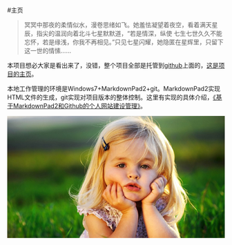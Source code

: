 #主页

>冥冥中那夜的柔情似水，漫卷思绪如飞。她羞怯凝望着夜空，看着满天星辰，指尖的温润向着北斗七星默默道，“若是情深，纵使 七生七世久久不能忘怀，若是缘浅，你我不再相见。”只见七星闪耀，她隐匿在星辉里，只留下这一世的情愫......


本项目想必大家是看出来了，没错，整个项目全部是托管到[github](https://github.com)上面的，[这是项目的主页](https://github.com/galuo/galuo.github.io)。

本地工作管理的环境是Windows7+MarkdownPad2+git。MarkdownPad2实现HTML文件的生成，git实现对项目版本的整体控制。这里有实现的具体介绍，[《基于MarkdownPad2和Github的个人网站建设管理》](article/基于MarkdownPad2和Github的个人网站建设管理.html)。


![](27063-106.jpg)
